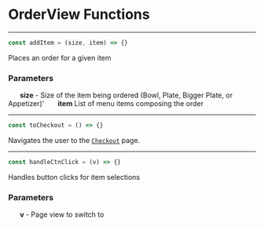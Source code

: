 # OrderView Functions

-----

```js
const addItem = (size, item) => {}
```
Places an order for a given item
### Parameters
&nbsp;&nbsp;&nbsp;&nbsp;&nbsp;&nbsp;**size** - Size of the item being ordered (Bowl, Plate, Bigger Plate, or Appetizer)'
&nbsp;&nbsp;&nbsp;&nbsp;&nbsp;&nbsp;**item** List of menu items composing the order

-----

```js
const toCheckout = () => {}
```
Navigates the user to the [`Checkout`](./Checkout.md) page.

-----

```js
const handleCtnClick = (v) => {}
```
Handles button clicks for item selections
### Parameters
&nbsp;&nbsp;&nbsp;&nbsp;&nbsp;&nbsp;**v** - Page view to switch to
